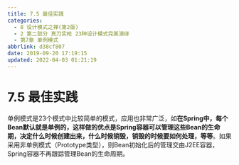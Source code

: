 ```yaml
---
title: 7.5 最佳实践
categories: 
  - 8 设计模式之禅(第2版)
  - 2 第二部分 真刀实枪 23种设计模式完美演绎
  - 第7章 单例模式
abbrlink: d38cf807
date: 2019-09-20 17:19:15
updated: 2022-04-03 01:21:19
---
```

# 7.5 最佳实践 #
单例模式是23个模式中比较简单的模式，应用也非常广泛，如**在Spring中，每个Bean默认就是单例的，这样做的优点是Spring容器可以管理这些Bean的生命期，决定什么时候创建出来，什么时候销毁，销毁的时候要如何处理，等等**。如果采用非单例模式（Prototype类型），则Bean初始化后的管理交由J2EE容器，Spring容器不再跟踪管理Bean的生命周期。

